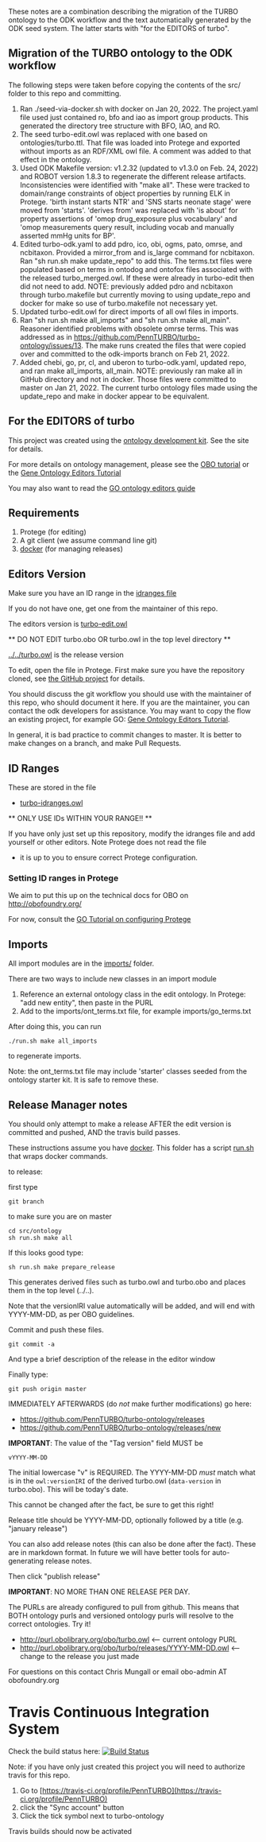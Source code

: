 These notes are a combination describing the migration of the TURBO ontology to the ODK workflow and the text automatically generated by the ODK seed system. The latter starts with "for the EDITORS of turbo".

## Migration of the TURBO ontology to the ODK workflow

The following steps were taken before copying the contents of the src/ folder to this repo and committing.

 1. Ran ./seed-via-docker.sh with docker on Jan 20, 2022. The project.yaml file used just contained ro, bfo and iao as import group products. This generated the directory tree structure with BFO, IAO, and RO.
 2. The seed turbo-edit.owl was replaced with one based on ontologies/turbo.ttl. That file was loaded into Protege and exported without imports as an RDF/XML owl file. A comment was added to that effect in the ontology. 
 3. Used ODK Makefile version: v1.2.32 (updated to v1.3.0 on Feb. 24, 2022) and ROBOT version 1.8.3 to regenerate the different release artifacts. Inconsistencies were identified with "make all". These were tracked to domain/range constraints of object properties by running ELK in Protege. 'birth instant starts NTR' and 'SNS starts neonate stage' were moved from 'starts'. 'derives from' was replaced with 'is about' for property assertions of 'omop drug_exposure plus vocabulary' and 'omop measurements query result, including vocab and manually asserted mmHg units for BP'.
 4. Edited turbo-odk.yaml to add pdro, ico, obi, ogms, pato, omrse, and ncbitaxon. Provided a mirror_from and is_large command for ncbitaxon. Ran "sh run.sh make update_repo" to add this. The terms.txt files were populated based on terms in ontodog and ontofox files associated with the released turbo_merged.owl. If these were already in turbo-edit then did not need to add. 
NOTE: previously added pdro and ncbitaxon through turbo.makefile but currently moving to using update_repo and docker for make so use of turbo.makefile not necessary yet. 
 6. Updated turbo-edit.owl for direct imports of all owl files in imports.
 7. Ran "sh run.sh make all_imports" and "sh run.sh make all_main". Reasoner identified problems with obsolete omrse terms. This was addressed as in https://github.com/PennTURBO/turbo-ontology/issues/13. The make runs created the files that were copied over and committed to the odk-imports branch on Feb 21, 2022. 
 8. Added chebi, go, pr, cl, and uberon to turbo-odk.yaml, updated repo, and ran make all_imports, all_main.
NOTE: previously ran make all in GitHub directory and not in docker. Those files were committed to master on Jan 21, 2022. The current turbo ontology files made using the update_repo and make in docker appear to be equivalent.

## For the EDITORS of turbo

This project was created using the [ontology development kit](https://github.com/INCATools/ontology-development-kit). See the site for details.

For more details on ontology management, please see the [OBO tutorial](https://github.com/jamesaoverton/obo-tutorial) or the [Gene Ontology Editors Tutorial](https://go-protege-tutorial.readthedocs.io/en/latest/)

You may also want to read the [GO ontology editors guide](http://go-ontology.readthedocs.org/)

## Requirements

 1. Protege (for editing)
 2. A git client (we assume command line git)
 3. [docker](https://www.docker.com/get-docker) (for managing releases)

## Editors Version

Make sure you have an ID range in the [idranges file](turbo-idranges.owl)

If you do not have one, get one from the maintainer of this repo.

The editors version is [turbo-edit.owl](turbo-edit.owl)

** DO NOT EDIT turbo.obo OR turbo.owl in the top level directory **

[../../turbo.owl](../../turbo.owl) is the release version

To edit, open the file in Protege. First make sure you have the repository cloned, see [the GitHub project](https://github.com/PennTURBO/turbo-ontology) for details.

You should discuss the git workflow you should use with the maintainer
of this repo, who should document it here. If you are the maintainer,
you can contact the odk developers for assistance. You may want to
copy the flow an existing project, for example GO: [Gene Ontology
Editors Tutorial](https://go-protege-tutorial.readthedocs.io/en/latest/).

In general, it is bad practice to commit changes to master. It is
better to make changes on a branch, and make Pull Requests.

## ID Ranges

These are stored in the file

 * [turbo-idranges.owl](turbo-idranges.owl)

** ONLY USE IDs WITHIN YOUR RANGE!! **

If you have only just set up this repository, modify the idranges file
	and add yourself or other editors. Note Protege does not read the file
- it is up to you to ensure correct Protege configuration.


### Setting ID ranges in Protege

We aim to put this up on the technical docs for OBO on http://obofoundry.org/

For now, consult the [GO Tutorial on configuring Protege](http://go-protege-tutorial.readthedocs.io/en/latest/Entities.html#new-entities)

## Imports

All import modules are in the [imports/](imports/) folder.

There are two ways to include new classes in an import module

 1. Reference an external ontology class in the edit ontology. In Protege: "add new entity", then paste in the PURL
 2. Add to the imports/ont_terms.txt file, for example imports/go_terms.txt

After doing this, you can run

`./run.sh make all_imports`

to regenerate imports.

Note: the ont_terms.txt file may include 'starter' classes seeded from
the ontology starter kit. It is safe to remove these.

## Release Manager notes

You should only attempt to make a release AFTER the edit version is
committed and pushed, AND the travis build passes.

These instructions assume you have
[docker](https://www.docker.com/get-docker). This folder has a script
[run.sh](run.sh) that wraps docker commands.

to release:

first type

    git branch

to make sure you are on master

    cd src/ontology
    sh run.sh make all

If this looks good type:

    sh run.sh make prepare_release

This generates derived files such as turbo.owl and turbo.obo and places
them in the top level (../..).

Note that the versionIRI value automatically will be added, and will
end with YYYY-MM-DD, as per OBO guidelines.

Commit and push these files.

    git commit -a

And type a brief description of the release in the editor window

Finally type:

    git push origin master

IMMEDIATELY AFTERWARDS (do *not* make further modifications) go here:

 * https://github.com/PennTURBO/turbo-ontology/releases
 * https://github.com/PennTURBO/turbo-ontology/releases/new

__IMPORTANT__: The value of the "Tag version" field MUST be

    vYYYY-MM-DD

The initial lowercase "v" is REQUIRED. The YYYY-MM-DD *must* match
what is in the `owl:versionIRI` of the derived turbo.owl (`data-version` in
turbo.obo). This will be today's date.

This cannot be changed after the fact, be sure to get this right!

Release title should be YYYY-MM-DD, optionally followed by a title (e.g. "january release")

You can also add release notes (this can also be done after the fact). These are in markdown format.
In future we will have better tools for auto-generating release notes.

Then click "publish release"

__IMPORTANT__: NO MORE THAN ONE RELEASE PER DAY.

The PURLs are already configured to pull from github. This means that
BOTH ontology purls and versioned ontology purls will resolve to the
correct ontologies. Try it!

 * http://purl.obolibrary.org/obo/turbo.owl <-- current ontology PURL
 * http://purl.obolibrary.org/obo/turbo/releases/YYYY-MM-DD.owl <-- change to the release you just made

For questions on this contact Chris Mungall or email obo-admin AT obofoundry.org

# Travis Continuous Integration System

Check the build status here: [![Build Status](https://travis-ci.org/PennTURBO/turbo-ontology.svg?branch=master)](https://travis-ci.org/PennTURBO/turbo-ontology)

Note: if you have only just created this project you will need to authorize travis for this repo.

 1. Go to [https://travis-ci.org/profile/PennTURBO](https://travis-ci.org/profile/PennTURBO)
 2. click the "Sync account" button
 3. Click the tick symbol next to turbo-ontology

Travis builds should now be activated